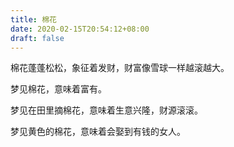 ```yaml
---
title: 棉花
date: 2020-02-15T20:54:12+08:00
draft: false
---
```


棉花蓬蓬松松，象征着发财，财富像雪球一样越滚越大。<br>


梦见棉花，意味着富有。<br>


梦见在田里摘棉花，意味着生意兴隆，财源滚滚。<br>


梦见黄色的棉花，意味着会娶到有钱的女人。<br>

